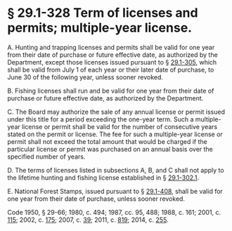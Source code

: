 # § 29.1-328 Term of licenses and permits; multiple-year license.

<p>A. Hunting and trapping licenses and permits shall be valid for one year from their date of purchase or future effective date, as authorized by the Department, except those licenses issued pursuant to § <a href='http://law.lis.virginia.gov/vacode/29.1-305/'>29.1-305</a>, which shall be valid from July 1 of each year or their later date of purchase, to June 30 of the following year, unless sooner revoked.</p><p>B. Fishing licenses shall run and be valid for one year from their date of purchase or future effective date, as authorized by the Department.</p><p>C. The Board may authorize the sale of any annual license or permit issued under this title for a period exceeding the one-year term. Such a multiple-year license or permit shall be valid for the number of consecutive years stated on the permit or license. The fee for such a multiple-year license or permit shall not exceed the total amount that would be charged if the particular license or permit was purchased on an annual basis over the specified number of years.</p><p>D. The terms of licenses listed in subsections A, B, and C shall not apply to the lifetime hunting and fishing license established in § <a href='http://law.lis.virginia.gov/vacode/29.1-302.1/'>29.1-302.1</a>.</p><p>E. National Forest Stamps, issued pursuant to § <a href='http://law.lis.virginia.gov/vacode/29.1-408/'>29.1-408</a>, shall be valid for one year from their date of purchase, unless sooner revoked.</p><p>Code 1950, § 29-66; 1980, c. 494; 1987, cc. 95, 488; 1988, c. 161; 2001, c. <a href='http://lis.virginia.gov/cgi-bin/legp604.exe?011+ful+CHAP0115'>115</a>; 2002, c. <a href='http://lis.virginia.gov/cgi-bin/legp604.exe?021+ful+CHAP0175'>175</a>; 2007, c. <a href='http://lis.virginia.gov/cgi-bin/legp604.exe?071+ful+CHAP0039'>39</a>; 2011, c. <a href='http://lis.virginia.gov/cgi-bin/legp604.exe?111+ful+CHAP0819'>819</a>; 2014, c. <a href='http://lis.virginia.gov/cgi-bin/legp604.exe?141+ful+CHAP0255'>255</a>.</p>